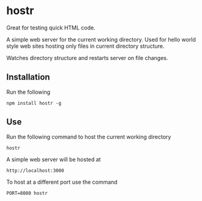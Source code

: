 hostr
=====

Great for testing quick HTML code.  

A simple web server for the current working directory.  Used for hello world style web sites hosting only files in current directory structure.

Watches directory structure and restarts server on file changes.  


Installation
------------

Run the following

	npm install hostr -g

Use
---

Run the following command to host the current working directory

	hostr
	
A simple web server will be hosted at 

	http://localhost:3000

To host at a different port use the command

	PORT=8080 hostr

